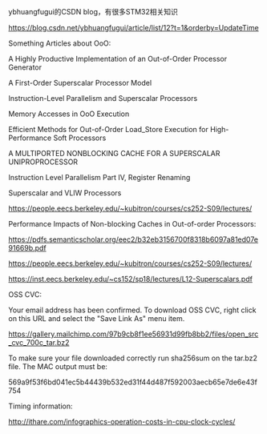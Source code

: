 ybhuangfugui的CSDN blog，有很多STM32相关知识

https://blog.csdn.net/ybhuangfugui/article/list/12?t=1&orderby=UpdateTime

Something Articles about OoO:

A Highly Productive Implementation of an Out-of-Order Processor Generator

A First-Order Superscalar Processor Model

Instruction-Level Parallelism and Superscalar Processors

Memory Accesses in OoO Execution

Efficient Methods for Out-of-Order Load_Store Execution for High-Performance Soft Processors

A MULTIPORTED NONBLOCKING CACHE FOR A SUPERSCALAR UNIPROPROCESSOR

Instruction Level Parallelism Part IV, Register Renaming

Superscalar and VLIW Processors

https://people.eecs.berkeley.edu/~kubitron/courses/cs252-S09/lectures/

Performance Impacts of Non-blocking Caches in Out-of-order Processors:

https://pdfs.semanticscholar.org/eec2/b32eb3156700f8318b6097a81ed07e91669b.pdf


https://people.eecs.berkeley.edu/~kubitron/courses/cs252-S09/lectures/

https://inst.eecs.berkeley.edu/~cs152/sp18/lectures/L12-Superscalars.pdf



OSS CVC:

Your email address has been confirmed.  To download OSS CVC, right click on this URL and select the "Save Link As" menu item.

https://gallery.mailchimp.com/97b9cb8f1ee56931d99fb8bb2/files/open_src_cvc_700c_tar.bz2

To make sure your file downloaded correctly run sha256sum on the tar.bz2 file.  The MAC output must be:

569a9f53f6bd041ec5b44439b532ed31f44d487f592003aecb65e7de6e43f754


Timing information:

http://ithare.com/infographics-operation-costs-in-cpu-clock-cycles/

